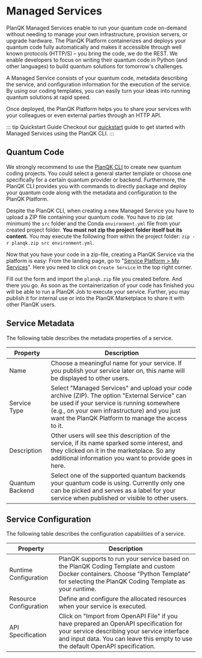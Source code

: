 # Managed Services

PlanQK Managed Services enable to run your quantum code on-demand without needing to manage your own infrastructure, provision servers, or upgrade hardware.
The PlanQK Platform containerizes and deploys your quantum code fully automatically and makes it accessible through well known protocols (HTTP/S) – you bring the code, we do the REST.
We enable developers to focus on writing their quantum code in Python (and other languages) to build quantum solutions for tomorrow's challenges.

A Managed Service consists of your quantum code, metadata describing the service, and configuration information for the execution of the service.
By using our coding templates, you can easily turn your ideas into running quantum solutions at rapid speed.

Once deployed, the PlanQK Platform helps you to share your services with your colleagues or even external parties through an HTTP API.

::: tip Quickstart Guide
Checkout our [quickstart](../getting-started/quickstart.md) guide to get started with Managed Services using the PlanQK CLI.
:::

## Quantum Code

We strongly recommend to use the [PlanQK CLI](../getting-started/cli-reference.md) to create new quantum coding projects.
You could select a general starter template or choose one specifically for a certain quantum provider or backend.
Furthermore, the PlanQK CLI provides you with commands to directly package and deploy your quantum code along with the metadata and configuration to the PlanQK Platform.

Despite the PlanQK CLI, when creating a new Managed Service you have to upload a ZIP file containing your quantum code.
You have to zip (at minimum) the `src` folder and the Conda `environment.yml` file from your created project folder.
**You must not zip the project folder itself but its content.**
You may execute the following from within the project folder: `zip -r planqk.zip src environment.yml`.

Now that you have your code in a zip-file, creating a PlanQK Service via the platform is easy:
From the landing page, go to "[Service Platform > My Services](https://platform.planqk.de/services)".
Here you need to click on `Create Service` in the top right corner.

Fill out the form and import the `planqk.zip` file you created before.
And there you go.
As soon as the containerization of your code has finished you will be able to run a PlanQK Job to execute your service.
Further, you may publish it for internal use or into the PlanQK Marketplace to share it with other PlanQK users.

## Service Metadata

The following table describes the metadata properties of a service.

| Property        | Description                                                                                                                                                                                                                                       |
|-----------------|---------------------------------------------------------------------------------------------------------------------------------------------------------------------------------------------------------------------------------------------------|
| Name            | Choose a meaningful name for your service. If you publish your service later on, this name will be displayed to other users.                                                                                                                      |
| Service Type    | Select "Managed Services" and upload your code archive (ZIP). The option "External Service" can be used if your service is running somewhere (e.g., on your own infrastructure) and you just want the PlanQK Platform to manage the access to it. |
| Description     | Other users will see this description of the service, if its name sparked some interest, and they clicked on it in the marketplace. So any additional information you want to provide goes in here.                                               |
| Quantum Backend | Select one of the supported quantum backends your quantum code is using. Currently only one can be picked and serves as a label for your service when published or visible to other users.                                                        |

## Service Configuration

The following table describes the configuration capabilities of a service.

| Property               | Description                                                                                                                                                                                                             |
|------------------------|-------------------------------------------------------------------------------------------------------------------------------------------------------------------------------------------------------------------------|
| Runtime Configuration  | PlanQK supports to run your service based on the PlanQK Coding Template and custom Docker containers. Choose "Python Template" for selecting the PlanQK Coding Template as your runtime.                                |
| Resource Configuration | Define and configure the allocated resources when your service is executed.                                                                                                                                             |
| API Specification      | Click on "Import from OpenAPI File" if you have prepared an OpenAPI specification for your service describing your service interface and input data. You can leave this empty to use the default OpenAPI specification. |
